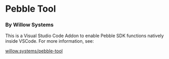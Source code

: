 # Pebble Tool
### By Willow Systems

This is a Visual Studio Code Addon to enable Pebble SDK functions natively inside VSCode. For more information, see:
    
[willow.systems/pebble-tool](https://willow.systems/pebble-tool)
